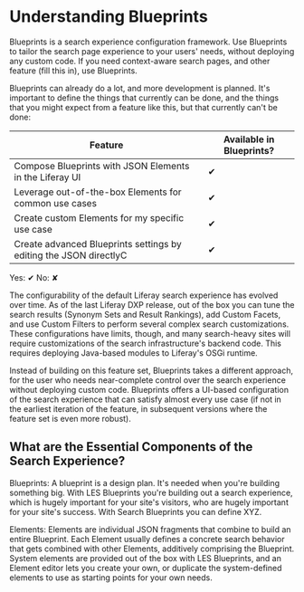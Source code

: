# Understanding Blueprints

Blueprints is a search experience configuration framework. Use Blueprints to tailor the search page experience to your users' needs, without deploying any custom code. If you need context-aware search pages, and other feature (fill this in), use Blueprints.

Blueprints can already do a lot, and more development is planned. It's important to define the things that currently can be done, and the things that you might expect from a feature like this, but that currently can't be done:

| Feature | Available in Blueprints? | 
|---------------------|----------|
| Compose Blueprints with JSON Elements in the Liferay UI | &#10004; |
| Leverage out-of-the-box Elements for common use cases | &#10004; |
| Create custom Elements for my specific use case | &#10004; |
| Create advanced Blueprints settings by editing the JSON directlyC | &#10004; |
<!--to add and understand the scope of blueprints v1, survey 
https://issues.liferay.com/secure/StructureBoard.jspa?s=1621# -->
Yes: &#10004;
No: &#10008;

The configurability of the default Liferay search experience has evolved over time. As of the last Liferay DXP release, out of the box you can tune the search results (Synonym Sets and Result Rankings), add Custom Facets, and use Custom Filters to perform several complex search customizations. These configurations have limits, though, and many search-heavy sites will require customizations of the search infrastructure's backend code. This requires deploying Java-based modules to Liferay's OSGi runtime.

Instead of building on this feature set, Blueprints takes a different approach, for the user who needs near-complete control over the search experience without deploying custom code. Blueprints offers a UI-based configuration of the search experience that can satisfy almost every use case (if not in the earliest iteration of the feature, in subsequent versions where the feature set is even more robust).

## What are the Essential Components of the Search Experience?

Blueprints: A blueprint is a design plan. It's needed when you're building something big. With LES Blueprints you're building out a search experience, which is hugely important for your site's visitors, who are hugely important for your site's success. With Search Blueprints you can define XYZ.

Elements: Elements are individual JSON fragments that combine to build an entire Blueprint. Each Element usually defines a concrete search behavior that gets combined with other Elements, additively comprising the Blueprint. System elements are provided out of the box with LES Blueprints, and an Element editor lets you create your own, or duplicate the system-defined elements to use as starting points for your own needs.
